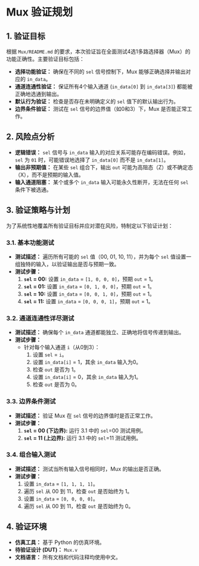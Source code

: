 
# Mux 验证规划

## 1. 验证目标

根据 `Mux/README.md` 的要求，本次验证旨在全面测试4选1多路选择器（Mux）的功能正确性。主要验证目标包括：

- **选择功能验证：** 确保在不同的 `sel` 信号控制下，Mux 能够正确选择并输出对应的 `in_data`。
- **通道连通性验证：** 保证所有4个输入通道 (`in_data[0]` 到 `in_data[3]`) 都能被正确地选通到输出。
- **默认行为验证：** 检查是否存在未明确定义的 `sel` 值下的默认输出行为。
- **边界条件验证：** 测试在 `sel` 信号的边界值（如0和3）下，Mux 是否能正常工作。

## 2. 风险点分析

- **逻辑错误：** `sel` 信号与 `in_data` 输入的对应关系可能存在编码错误。例如，`sel` 为 `01` 时，可能错误地选择了 `in_data[0]` 而不是 `in_data[1]`。
- **输出非预期值：** 在某些 `sel` 组合下，输出 `out` 可能为高阻态（Z）或不确定态（X），而不是预期的输入值。
- **输入通道阻塞：** 某个或多个 `in_data` 输入可能永久性断开，无法在任何 `sel` 条件下被选通。

## 3. 验证策略与计划

为了系统性地覆盖所有验证目标并应对潜在风险，特制定以下验证计划：

### 3.1. 基本功能测试

- **测试描述：** 遍历所有可能的 `sel` 值（00, 01, 10, 11），并为每个 `sel` 值设置一组独特的输入，以验证输出是否与预期一致。
- **测试步骤：**
    1.  **`sel` = 00:** 设置 `in_data` = `[1, 0, 0, 0]`，预期 `out` = 1。
    2.  **`sel` = 01:** 设置 `in_data` = `[0, 1, 0, 0]`，预期 `out` = 1。
    3.  **`sel` = 10:** 设置 `in_data` = `[0, 0, 1, 0]`，预期 `out` = 1。
    4.  **`sel` = 11:** 设置 `in_data` = `[0, 0, 0, 1]`，预期 `out` = 1。

### 3.2. 通道连通性详尽测试

- **测试描述：** 确保每个 `in_data` 通道都能独立、正确地将信号传递到输出。
- **测试步骤：**
    - 针对每个输入通道 `i`（从0到3）：
        1.  设置 `sel` = `i`。
        2.  设置 `in_data[i]` = 1，其余 `in_data` 输入为0。
        3.  检查 `out` 是否为 1。
        4.  设置 `in_data[i]` = 0，其余 `in_data` 输入为1。
        5.  检查 `out` 是否为 0。

### 3.3. 边界条件测试

- **测试描述：** 验证 Mux 在 `sel` 信号的边界值时是否正常工作。
- **测试步骤：**
    1.  **`sel` = 00 (下边界):** 运行 3.1 中的 `sel`=00 测试用例。
    2.  **`sel` = 11 (上边界):** 运行 3.1 中的 `sel`=11 测试用例。

### 3.4. 组合输入测试

- **测试描述：** 测试当所有输入信号相同时，Mux 的输出是否正确。
- **测试步骤：**
    1.  设置 `in_data` = `[1, 1, 1, 1]`。
    2.  遍历 `sel` 从 00 到 11，检查 `out` 是否始终为 1。
    3.  设置 `in_data` = `[0, 0, 0, 0]`。
    4.  遍历 `sel` 从 00 到 11，检查 `out` 是否始终为 0。

## 4. 验证环境

- **仿真工具：** 基于 Python 的仿真环境。
- **待验证设计 (DUT)：** `Mux.v`
- **文档语言：** 所有文档和代码注释均使用中文。
